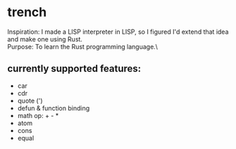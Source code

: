 # trench

Inspiration: I made a LISP interpreter in LISP, so I figured I'd extend that idea and make one using Rust.\
Purpose: To learn the Rust programming language.\


## currently supported features:
- car
- cdr
- quote (')
- defun & function binding
- math op: + - *
- atom
- cons
- equal
